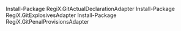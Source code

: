 Install-Package RegiX.GitActualDeclarationAdapter
Install-Package RegiX.GitExplosivesAdapter
Install-Package RegiX.GitPenalProvisionsAdapter